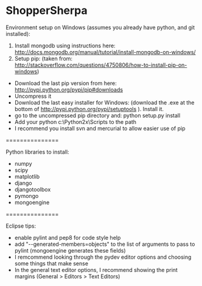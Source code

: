 ShopperSherpa
=============

Environment setup on Windows (assumes you already have python, and git installed):
1) Install mongodb using instructions here: http://docs.mongodb.org/manual/tutorial/install-mongodb-on-windows/
2) Setup pip:
(taken from: http://stackoverflow.com/questions/4750806/how-to-install-pip-on-windows)
 - Download the last pip version from here: http://pypi.python.org/pypi/pip#downloads
 - Uncompress it
 - Download the last easy installer for Windows: (download the .exe at the bottom of http://pypi.python.org/pypi/setuptools ). Install it.
 - go to the uncompressed pip directory and: python setup.py install
 - Add your python c:\Python2x\Scripts to the path
 - I recommend you install svn and mercurial to allow easier use of pip

===============

Python libraries to install:
- numpy
- scipy
- matplotlib
- django
- djangotoolbox
- pymongo
- mongoengine

===============

Eclipse tips:

- enable pylint and pep8 for code style help
- add "--generated-members=objects" to the list of arguments to pass to pylint (mongoengine generates these fields)
- I remcommend looking through the pydev editor options and choosing some things that make sense
- In the general text editor options, I recommend showing the print margins (General > Editors > Text Editors)
